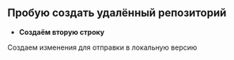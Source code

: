 ## Пробую создать удалённый репозиторий

* **Создаём вторую строку**

Создаем изменения для отправки в локальную версию

